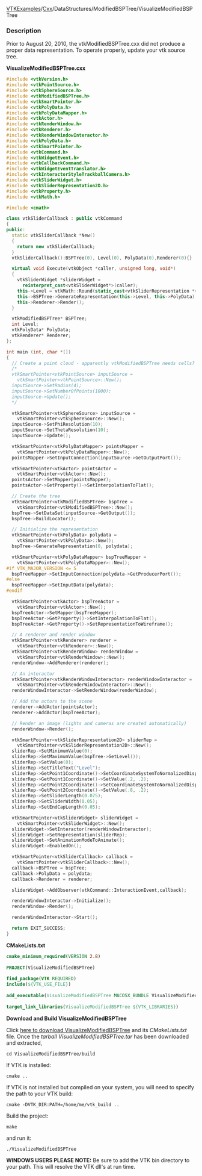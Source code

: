 [VTKExamples](/home/)/[Cxx](/Cxx)/DataStructures/ModifiedBSPTree/VisualizeModifiedBSPTree

### Description
Prior to August 20, 2010, the vtkModifiedBSPTree.cxx did not produce a proper data representation. To operate properly, update your vtk source tree.

**VisualizeModifiedBSPTree.cxx**
```c++
#include <vtkVersion.h>
#include <vtkPointSource.h>
#include <vtkSphereSource.h>
#include <vtkModifiedBSPTree.h>
#include <vtkSmartPointer.h>
#include <vtkPolyData.h>
#include <vtkPolyDataMapper.h>
#include <vtkActor.h>
#include <vtkRenderWindow.h>
#include <vtkRenderer.h>
#include <vtkRenderWindowInteractor.h>
#include <vtkPolyData.h>
#include <vtkSmartPointer.h>
#include <vtkCommand.h>
#include <vtkWidgetEvent.h>
#include <vtkCallbackCommand.h>
#include <vtkWidgetEventTranslator.h>
#include <vtkInteractorStyleTrackballCamera.h>
#include <vtkSliderWidget.h>
#include <vtkSliderRepresentation2D.h>
#include <vtkProperty.h>
#include <vtkMath.h>

#include <cmath>

class vtkSliderCallback : public vtkCommand
{
public:
  static vtkSliderCallback *New()
  {
    return new vtkSliderCallback;
  }
  vtkSliderCallback():BSPTree(0), Level(0), PolyData(0),Renderer(0){}

  virtual void Execute(vtkObject *caller, unsigned long, void*)
  {
    vtkSliderWidget *sliderWidget =
      reinterpret_cast<vtkSliderWidget*>(caller);
    this->Level = vtkMath::Round(static_cast<vtkSliderRepresentation *>(sliderWidget->GetRepresentation())->GetValue());
    this->BSPTree->GenerateRepresentation(this->Level, this->PolyData);
    this->Renderer->Render();
  }

  vtkModifiedBSPTree* BSPTree;
  int Level;
  vtkPolyData* PolyData;
  vtkRenderer* Renderer;
};

int main (int, char *[])
{
  // Create a point cloud - apparently vtkModifiedBSPTree needs cells?
  /*
  vtkSmartPointer<vtkPointSource> inputSource =
    vtkSmartPointer<vtkPointSource>::New();
  inputSource->SetRadius(4);
  inputSource->SetNumberOfPoints(1000);
  inputSource->Update();
  */

  vtkSmartPointer<vtkSphereSource> inputSource =
    vtkSmartPointer<vtkSphereSource>::New();
  inputSource->SetPhiResolution(10);
  inputSource->SetThetaResolution(10);
  inputSource->Update();

  vtkSmartPointer<vtkPolyDataMapper> pointsMapper =
    vtkSmartPointer<vtkPolyDataMapper>::New();
  pointsMapper->SetInputConnection(inputSource->GetOutputPort());

  vtkSmartPointer<vtkActor> pointsActor =
    vtkSmartPointer<vtkActor>::New();
  pointsActor->SetMapper(pointsMapper);
  pointsActor->GetProperty()->SetInterpolationToFlat();

  // Create the tree
  vtkSmartPointer<vtkModifiedBSPTree> bspTree =
    vtkSmartPointer<vtkModifiedBSPTree>::New();
  bspTree->SetDataSet(inputSource->GetOutput());
  bspTree->BuildLocator();

  // Initialize the representation
  vtkSmartPointer<vtkPolyData> polydata =
    vtkSmartPointer<vtkPolyData>::New();
  bspTree->GenerateRepresentation(0, polydata);

  vtkSmartPointer<vtkPolyDataMapper> bspTreeMapper =
    vtkSmartPointer<vtkPolyDataMapper>::New();
#if VTK_MAJOR_VERSION <= 5
  bspTreeMapper->SetInputConnection(polydata->GetProducerPort());
#else
  bspTreeMapper->SetInputData(polydata);
#endif

  vtkSmartPointer<vtkActor> bspTreeActor =
    vtkSmartPointer<vtkActor>::New();
  bspTreeActor->SetMapper(bspTreeMapper);
  bspTreeActor->GetProperty()->SetInterpolationToFlat();
  bspTreeActor->GetProperty()->SetRepresentationToWireframe();

  // A renderer and render window
  vtkSmartPointer<vtkRenderer> renderer =
    vtkSmartPointer<vtkRenderer>::New();
  vtkSmartPointer<vtkRenderWindow> renderWindow =
    vtkSmartPointer<vtkRenderWindow>::New();
  renderWindow->AddRenderer(renderer);

  // An interactor
  vtkSmartPointer<vtkRenderWindowInteractor> renderWindowInteractor =
    vtkSmartPointer<vtkRenderWindowInteractor>::New();
  renderWindowInteractor->SetRenderWindow(renderWindow);

  // Add the actors to the scene
  renderer->AddActor(pointsActor);
  renderer->AddActor(bspTreeActor);

  // Render an image (lights and cameras are created automatically)
  renderWindow->Render();

  vtkSmartPointer<vtkSliderRepresentation2D> sliderRep =
    vtkSmartPointer<vtkSliderRepresentation2D>::New();
  sliderRep->SetMinimumValue(0);
  sliderRep->SetMaximumValue(bspTree->GetLevel());
  sliderRep->SetValue(0);
  sliderRep->SetTitleText("Level");
  sliderRep->GetPoint1Coordinate()->SetCoordinateSystemToNormalizedDisplay();
  sliderRep->GetPoint1Coordinate()->SetValue(.2, .2);
  sliderRep->GetPoint2Coordinate()->SetCoordinateSystemToNormalizedDisplay();
  sliderRep->GetPoint2Coordinate()->SetValue(.8, .2);
  sliderRep->SetSliderLength(0.075);
  sliderRep->SetSliderWidth(0.05);
  sliderRep->SetEndCapLength(0.05);

  vtkSmartPointer<vtkSliderWidget> sliderWidget =
    vtkSmartPointer<vtkSliderWidget>::New();
  sliderWidget->SetInteractor(renderWindowInteractor);
  sliderWidget->SetRepresentation(sliderRep);
  sliderWidget->SetAnimationModeToAnimate();
  sliderWidget->EnabledOn();

  vtkSmartPointer<vtkSliderCallback> callback =
    vtkSmartPointer<vtkSliderCallback>::New();
  callback->BSPTree = bspTree;
  callback->PolyData = polydata;
  callback->Renderer = renderer;

  sliderWidget->AddObserver(vtkCommand::InteractionEvent,callback);

  renderWindowInteractor->Initialize();
  renderWindow->Render();

  renderWindowInteractor->Start();

  return EXIT_SUCCESS;
}
```
**CMakeLists.txt**
```cmake
cmake_minimum_required(VERSION 2.8)
 
PROJECT(VisualizeModifiedBSPTree)
 
find_package(VTK REQUIRED)
include(${VTK_USE_FILE})
 
add_executable(VisualizeModifiedBSPTree MACOSX_BUNDLE VisualizeModifiedBSPTree.cxx)
 
target_link_libraries(VisualizeModifiedBSPTree ${VTK_LIBRARIES})
```

**Download and Build VisualizeModifiedBSPTree**

Click [here to download VisualizeModifiedBSPTree](https://github.com/lorensen/VTKWikiExamplesTarballs/raw/master/VisualizeModifiedBSPTree.tar) and its *CMakeLists.txt* file.
Once the *tarball VisualizeModifiedBSPTree.tar* has been downloaded and extracted,
```
cd VisualizeModifiedBSPTree/build 
```
If VTK is installed:
```
cmake ..
```
If VTK is not installed but compiled on your system, you will need to specify the path to your VTK build:
```
cmake -DVTK_DIR:PATH=/home/me/vtk_build ..
```
Build the project:
```
make
```
and run it:
```
./VisualizeModifiedBSPTree
```
**WINDOWS USERS PLEASE NOTE:** Be sure to add the VTK bin directory to your path. This will resolve the VTK dll's at run time.

